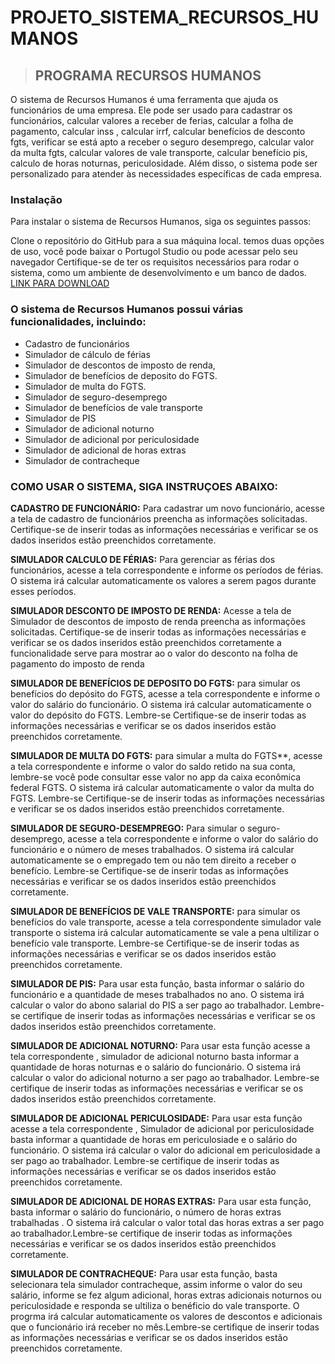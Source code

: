 # PROJETO_SISTEMA_RECURSOS_HUMANOS
> ## PROGRAMA RECURSOS HUMANOS

O sistema de Recursos Humanos é uma ferramenta que ajuda os funcionários de uma empresa. Ele pode ser usado para cadastrar os funcionários, calcular valores a receber de ferias, calcular a folha de pagamento, calcular inss , calcular irrf, calcular benefícios de desconto fgts, verificar se está apto a receber o seguro desemprego, calcular valor da multa fgts, calcular valores de vale transporte, calcular benefício pis, calculo de horas noturnas, periculosidade. Além disso, o sistema pode ser personalizado para atender às necessidades específicas de cada empresa.

### Instalação
Para instalar o sistema de Recursos Humanos, siga os seguintes passos:

Clone o repositório do GitHub para a sua máquina local.
temos duas opções de uso, você pode baixar o Portugol Studio ou pode acessar pelo seu navegador
Certifique-se de ter os requisitos necessários para rodar o sistema, como um ambiente de desenvolvimento e um banco de dados.  [LINK PARA DOWNLOAD](https://dgadelha.github.io/Portugol-Webstudio/)

### O sistema de Recursos Humanos possui várias funcionalidades, incluindo:

+ Cadastro de funcionários
+ Simulador de cálculo de férias
+ Simulador de descontos de imposto de renda,
+ Simulador de benefícios de deposito do FGTS.
+ Simulador de multa do FGTS.
+ Simulador de seguro-desemprego
+ Simulador de benefícios de vale transporte
+ Simulador de PIS
+ Simulador de adicional noturno
+ Simulador de adicional por periculosidade
+ Simulador de adicional de horas extras
+ Simulador de contracheque

### COMO USAR O SISTEMA, SIGA INSTRUÇOES ABAIXO:

**CADASTRO DE FUNCIONÁRIO:** Para cadastrar um novo funcionário, acesse a tela de cadastro de funcionários preencha as informações solicitadas. Certifique-se de inserir todas as informações necessárias e verificar se os dados inseridos estão preenchidos corretamente.

**SIMULADOR CALCULO DE FÉRIAS:** Para gerenciar as férias dos funcionários, acesse a tela correspondente e informe os períodos de férias. O sistema irá calcular automaticamente os valores a serem pagos durante esses períodos.

**SIMULADOR DESCONTO DE IMPOSTO DE RENDA:** Acesse a tela de Simulador de descontos de imposto de renda preencha as informações solicitadas. Certifique-se de inserir todas as informações necessárias e verificar se os dados inseridos estão preenchidos corretamente a funcionalidade serve para mostrar ao o valor do desconto na folha de pagamento do imposto de renda

**SIMULADOR DE BENEFÍCIOS DE DEPOSITO DO FGTS:** para simular os benefícios do depósito do FGTS, acesse a tela correspondente e informe o valor do salário do funcionário. O sistema irá calcular automaticamente o valor do depósito do FGTS. Lembre-se Certifique-se de inserir todas as informações necessárias e verificar se os dados inseridos estão preenchidos corretamente.

**SIMULADOR DE MULTA DO FGTS:** para simular a multa do FGTS**, acesse a tela correspondente e informe o valor do saldo retido na sua conta, lembre-se você pode consultar esse valor no app da caixa econômica federal FGTS. O sistema irá calcular automaticamente o valor da multa do FGTS. Lembre-se Certifique-se de inserir todas as informações necessárias e verificar se os dados inseridos estão preenchidos corretamente.

**SIMULADOR DE SEGURO-DESEMPREGO:** Para simular o seguro-desemprego, acesse a tela correspondente e informe o valor do salário do funcionário e o número de meses trabalhados. O sistema irá calcular automaticamente se o empregado tem ou não tem direito a receber o benefício. Lembre-se Certifique-se de inserir todas as informações necessárias e verificar se os dados inseridos estão preenchidos corretamente.

**SIMULADOR DE BENEFÍCIOS DE VALE TRANSPORTE:** para simular os benefícios do vale transporte, acesse a tela correspondente
simulador vale transporte o sistema irá calcular automaticamente se vale a pena ultilizar o benefício vale transporte. Lembre-se Certifique-se de inserir todas as informações necessárias e verificar se os dados inseridos estão preenchidos corretamente.

**SIMULADOR DE PIS:** Para usar esta função, basta informar o salário do funcionário e a quantidade de meses trabalhados no ano. O sistema irá calcular o valor do abono salarial do PIS a ser pago ao trabalhador. Lembre-se certifique de inserir todas as informações necessárias e verificar se os dados inseridos estão preenchidos corretamente.

**SIMULADOR DE ADICIONAL NOTURNO:** Para usar esta função acesse a tela correspondente ,  simulador de adicional noturno basta informar a  quantidade de horas noturnas e o salário do funcionário. O sistema irá calcular o valor do adicional noturno a ser pago ao trabalhador. Lembre-se certifique de inserir todas as informações necessárias e verificar se os dados inseridos estão preenchidos corretamente.

**SIMULADOR DE ADICIONAL PERICULOSIDADE:** Para usar esta função acesse a tela correspondente ,  Simulador de adicional por periculosidade basta informar a  quantidade de horas em periculosiade e o salário do funcionário. O sistema irá calcular o valor do adicional em periculosidade a ser pago ao trabalhador. Lembre-se certifique de inserir todas as informações necessárias e verificar se os dados inseridos estão preenchidos corretamente.

**SIMULADOR DE ADICIONAL DE HORAS EXTRAS:** Para usar esta função, basta informar o salário do funcionário, o número de horas extras trabalhadas . O sistema irá calcular o valor total das horas extras a ser pago ao trabalhador.Lembre-se certifique de inserir todas as informações necessárias e verificar se os dados inseridos estão preenchidos corretamente.

**SIMULADOR DE CONTRACHEQUE:** Para usar esta função, basta selecionara tela simulador contracheque, assim informe o valor do seu salário, informe se fez algum adicional, horas extras adicionais noturnos ou periculosidade e responda se ultiliza o benéficio do vale transporte. O progrma irá calcular automaticamente os valores de descontos e adicionais que o funcionário irá receber no mês.Lembre-se certifique de inserir todas as informações necessárias e verificar se os dados inseridos estão preenchidos corretamente.
